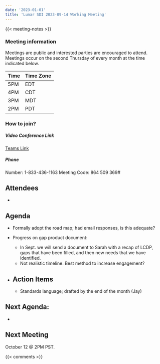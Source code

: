 ```yaml
---
date: '2023-01-01'
title: 'Lunar SDI 2023-09-14 Working Meeting'
---
```


{{<  meeting-notes >}}

### Meeting information
Meetings are public and interested parties are encouraged to attend. Meetings occur on the second Thursday of every month at the time indicated below.

| Time | Time Zone |
|------|-----------|
| 5PM  | EDT |
| 4PM  | CDT |
| 3PM  | MDT |
| 2PM  | PDT | 

### How to join?

##### Video Conference Link
[Teams Link](https://teams.microsoft.com/l/meetup-join/19%3ameeting_NjM0MzI5NGUtZDI1ZS00YWVjLWI1MTctYjUzZTU4OTVlNWIz%40thread.v2/0?context=%7b%22Tid%22%3a%220693b5ba-4b18-4d7b-9341-f32f400a5494%22%2c%22Oid%22%3a%22c27c6e98-e45a-45ff-aea5-7f10d6fe67c1%22%7d)

##### Phone
Number: 1-833-436-1163
Meeting Code: 864 509 369#

## Attendees
- 

## Agenda
- Formally adopt the road map; had email responses, is this adequate?
- Progress on gap product document:
  - In Sept. we will send a document to Sarah with a recap of LCDP, gaps that have been filled, and then new needs that we have identified.
  - Not realistic timeline. Best method to increase engagement?
  
- ## Action Items
  - Standards language; drafted by the end of the month (Jay)

## Next Agenda:
- 
  
## Next Meeting
October 12 @ 2PM PST.

{{< comments >}}

